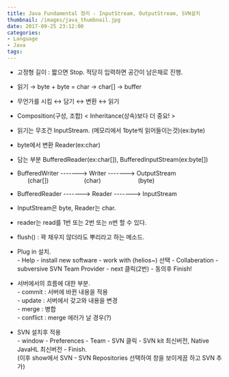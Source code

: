 ```yaml
---
title: Java Fundamental 정리 - InputStream, OutputStream, SVN설치
thumbnail: /images/java_thumbnail.jpg
date: 2017-09-25 23:12:00
categories:
- Language
- Java
tags:
---
```

* 고정형 길이 : 짧으면 Stop. 적당히 입력하면 공간이 남은채로 진행.

* 읽기 → byte + byte = char → char[] → buffer

* 무언가를 시킴 ↔ 담기 ↔ 변환 ↔ 읽기

* Composition(구성, 조합) < Inheritance(상속)보다 더 중요! >

* 읽기는 무조건 InputStream. (메모리에서 1byte씩 읽어들이는것)(ex:byte)

* byte에서 변환 Reader(ex:char)

* 담는 부분 BufferedReader(ex:char[]), BufferedInputStream(ex:byte[])

* BufferedWriter -------> Writer -------> OutputStream  
&nbsp;&nbsp;&nbsp;&nbsp;&nbsp;&nbsp;(char[])&nbsp;&nbsp;&nbsp;&nbsp;&nbsp;&nbsp;&nbsp;&nbsp;&nbsp;&nbsp;&nbsp;&nbsp;&nbsp;&nbsp;&nbsp;&nbsp;&nbsp;&nbsp;&nbsp;&nbsp;&nbsp;(char)&nbsp;&nbsp;&nbsp;&nbsp;&nbsp;&nbsp;&nbsp;&nbsp;&nbsp;&nbsp;&nbsp;&nbsp;&nbsp;&nbsp;&nbsp;&nbsp;&nbsp;&nbsp;&nbsp;&nbsp;&nbsp;&nbsp;(byte)

* BufferedReader -------> Reader -------> InputStream

* InputStream은 byte, Reader는 char.

* reader는 read를 1번 또는 2번 또는 n번 할 수 있다.

* flush() : 꽉 채우지 않더라도 뿌리라고 하는 메소드.

* Plug in 설치.  
\- Help - install new software - work with (helios~) 선택 - Collaberation - subversive SVN Team Provider - next 클릭(2번) - 동의후 Finish!

* 서버에서의 흐름에 대한 부분.  
\- commit : 서버에 바뀐 내용을 적용  
\- update : 서버에서 갖고와 내용을 변경  
\- merge : 병합  
\- conflict : merge 에러가 날 경우(?)

* SVN 설치후 적용  
\- window - Preferences - Team - SVN 클릭 - SVN kit 최신버전, Native JavaHL 최신버전 - Finish.  
(이후 show에서 SVN - SVN Repositories 선택하여 창을 보이게끔 하고 SVN 추가)
